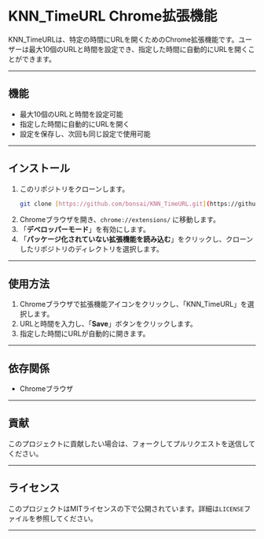 # KNN_TimeURL Chrome拡張機能

KNN_TimeURLは、特定の時間にURLを開くためのChrome拡張機能です。ユーザーは最大10個のURLと時間を設定でき、指定した時間に自動的にURLを開くことができます。

---

## 機能

-   最大10個のURLと時間を設定可能
-   指定した時間に自動的にURLを開く
-   設定を保存し、次回も同じ設定で使用可能

---

## インストール

1.  このリポジトリをクローンします。
    ```bash
    git clone [https://github.com/bonsai/KNN_TimeURL.git](https://github.com/bonsai/KNN_TimeURL.git)
    ```
2.  Chromeブラウザを開き、`chrome://extensions/` に移動します。
3.  「**デベロッパーモード**」を有効にします。
4.  「**パッケージ化されていない拡張機能を読み込む**」をクリックし、クローンしたリポジトリのディレクトリを選択します。

---

## 使用方法

1.  Chromeブラウザで拡張機能アイコンをクリックし、「KNN_TimeURL」を選択します。
2.  URLと時間を入力し、「**Save**」ボタンをクリックします。
3.  指定した時間にURLが自動的に開きます。

---

## 依存関係

-   Chromeブラウザ

---

## 貢献

このプロジェクトに貢献したい場合は、フォークしてプルリクエストを送信してください。

---

## ライセンス

このプロジェクトはMITライセンスの下で公開されています。詳細は`LICENSE`ファイルを参照してください。

---
